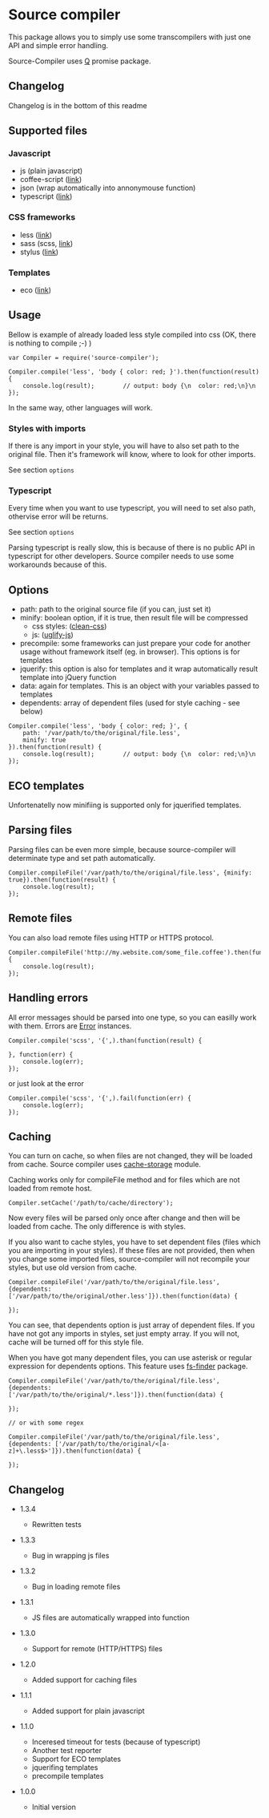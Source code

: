# Source compiler

This package allows you to simply use some transcompilers with just one API and simple error handling.

Source-Compiler uses [Q](https://npmjs.org/package/q) promise package.

## Changelog

Changelog is in the bottom of this readme

## Supported files

### Javascript

* js (plain javascript)
* coffee-script ([link](https://npmjs.org/package/coffee-script))
* json (wrap automatically into annonymouse function)
* typescript ([link](https://npmjs.org/package/typescript))

### CSS frameworks

* less ([link](https://npmjs.org/package/less))
* sass (scss, [link](https://npmjs.org/package/node-sass))
* stylus ([link](https://npmjs.org/package/stylus))

### Templates

* eco ([link](https://github.com/sstephenson/eco))

## Usage

Bellow is example of already loaded less style compiled into css (OK, there is nothing to compile ;-) )

```
var Compiler = require('source-compiler');

Compiler.compile('less', 'body { color: red; }').then(function(result) {
	console.log(result);		// output: body {\n  color: red;\n}\n
});
```

In the same way, other languages will work.

### Styles with imports

If there is any import in your style, you will have to also set path to the original file. Then it's framework will know,
where to look for other imports.

See section `options`

### Typescript

Every time when you want to use typescript, you will need to set also path, othervise error will be returns.

See section `options`

Parsing typescript is really slow, this is because of there is no public API in typescript for other developers. Source
compiler needs to use some workarounds because of this.

## Options

* path: path to the original source file (if you can, just set it)
* minify: boolean option, if it is true, then result file will be compressed
	+ css styles: ([clean-css](https://npmjs.org/package/clean-css))
	+ js: ([uglify-js](https://npmjs.org/package/uglify-js))
* precompile: some frameworks can just prepare your code for another usage without framework itself (eg. in browser). This options is for templates
* jquerify: this option is also for templates and it wrap automatically result template into jQuery function
* data: again for templates. This is an object with your variables passed to templates
* dependents: array of dependent files (used for style caching - see below)

```
Compiler.compile('less', 'body { color: red; }', {
	path: '/var/path/to/the/original/file.less',
	minify: true
}).then(function(result) {
	console.log(result);		// output: body {\n  color: red;\n}\n
});
```

## ECO templates

Unfortenatelly now minifiing is supported only for jquerified templates.

## Parsing files

Parsing files can be even more simple, because source-compiler will determinate type and set path automatically.

```
Compiler.compileFile('/var/path/to/the/original/file.less', {minify: true}).then(function(result) {
	console.log(result);
});
```

## Remote files

You can also load remote files using HTTP or HTTPS protocol.

```
Compiler.compileFile('http://my.website.com/some_file.coffee').then(function(result) {
	console.log(result);
});
```

## Handling errors

All error messages should be parsed into one type, so you can easilly work with them. Errors are [Error](https://developer.mozilla.org/en-US/docs/Web/JavaScript/Reference/Global_Objects/Error) instances.

```
Compiler.compile('scss', '{',).than(function(result) {

}, function(err) {
	console.log(err);
});
```

or just look at the error

```
Compiler.compile('scss', '{',).fail(function(err) {
	console.log(err);
});
```

## Caching

You can turn on cache, so when files are not changed, they will be loaded from cache. Source compiler uses [cache-storage](https://npmjs.org/package/cache-storage)
module.

Caching works only for compileFile method and for files which are not loaded from remote host.

```
Compiler.setCache('/path/to/cache/directory');
```

Now every files will be parsed only once after change and then will be loaded from cache. The only difference is with styles.

If you also want to cache styles, you have to set dependent files (files which you are importing in your styles). If these
files are not provided, then when you change some imported files, source-compiler will not recompile your styles, but use
old version from cache.

```
Compiler.compileFile('/var/path/to/the/original/file.less', {dependents: ['/var/path/to/the/original/other.less']}).then(function(data) {

});
```

You can see, that dependents option is just array of dependent files. If you have not got any imports in styles, set just
empty array. If you will not, cache will be turned off for this style file.

When you have got many dependent files, you can use asterisk or regular expression for dependents options. This feature
uses [fs-finder](https://npmjs.org/package/fs-finder) package.

```
Compiler.compileFile('/var/path/to/the/original/file.less', {dependents: ['/var/path/to/the/original/*.less']}).then(function(data) {

});

// or with some regex

Compiler.compileFile('/var/path/to/the/original/file.less', {dependents: ['/var/path/to/the/original/<[a-z]+\.less$>']}).then(function(data) {

});
```

## Changelog

* 1.3.4
	+ Rewritten tests

* 1.3.3
	+ Bug in wrapping js files

* 1.3.2
	+ Bug in loading remote files

* 1.3.1
	+ JS files are automatically wrapped into function

* 1.3.0
	+ Support for remote (HTTP/HTTPS) files

* 1.2.0
	+ Added support for caching files

* 1.1.1
	+ Added support for plain javascript

* 1.1.0
	+ Inceresed timeout for tests (because of typescript)
	+ Another test reporter
	+ Support for ECO templates
	+ jquerifing templates
	+ precompile templates

* 1.0.0
	+ Initial version